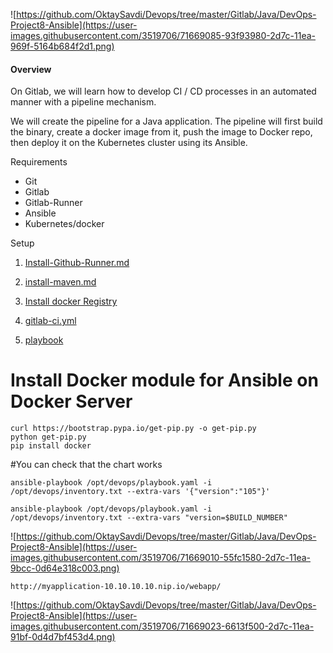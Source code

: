 ![https://github.com/OktaySavdi/Devops/tree/master/Gitlab/Java/DevOps-Project8-Ansible](https://user-images.githubusercontent.com/3519706/71669085-93f93980-2d7c-11ea-969f-5164b684f2d1.png)


#### []((https://github.com/OktaySavdi/Devops/edit/master/Gitlab/Java/Devops-Project8-Ansible)#Overview)Overview

On Gitlab, we will learn how to develop CI / CD processes in an automated manner with a pipeline mechanism.

We will create the pipeline for a Java application. The pipeline will first build the binary, 
create a docker image from it, push the image to Docker repo, then deploy it on the Kubernetes cluster using its Ansible.

Requirements

 - Git 
 - Gitlab
 - Gitlab-Runner
 - Ansible
 - Kubernetes/docker

Setup

 1. [Install-Github-Runner.md](https://github.com/OktaySavdi/Devops/blob/master/Gitlab/Java/DevOps-Project5-Gitlab/Install-Github-Runner.md)
 2. 
    [install-maven.md](https://github.com/OktaySavdi/Devops/blob/master/Gitlab/Java/DevOps-Project5-Gitlab/Install-maven.md)

3. 
    [Install docker Registry](https://github.com/OktaySavdi/Devops/tree/master/Jenkins/Java/DevOps-Project1-Jenkins)

4. [gitlab-ci.yml](.gitlab-ci.yml)
5. [playbook](playbook)

# Install Docker module for Ansible on Docker Server

    curl https://bootstrap.pypa.io/get-pip.py -o get-pip.py
    python get-pip.py
    pip install docker

#You can check that the chart works

    ansible-playbook /opt/devops/playbook.yaml -i /opt/devops/inventory.txt --extra-vars '{"version":"105"}'
    
    ansible-playbook /opt/devops/playbook.yaml -i /opt/devops/inventory.txt --extra-vars "version=$BUILD_NUMBER"

 ![https://github.com/OktaySavdi/Devops/tree/master/Gitlab/Java/DevOps-Project8-Ansible](https://user-images.githubusercontent.com/3519706/71669010-55fc1580-2d7c-11ea-9bcc-0d64e318c003.png)


    http://myapplication-10.10.10.10.nip.io/webapp/
    
![https://github.com/OktaySavdi/Devops/tree/master/Gitlab/Java/DevOps-Project8-Ansible](https://user-images.githubusercontent.com/3519706/71669023-6613f500-2d7c-11ea-91bf-0d4d7bf453d4.png)
